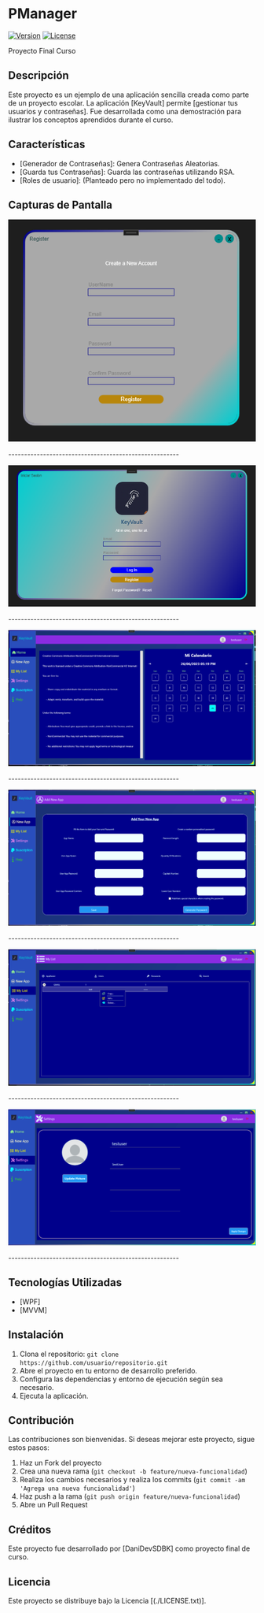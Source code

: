 # PManager
[![Version](https://img.shields.io/badge/version-1.0-blue.svg)](https://github.com/tu-usuario/tu-proyecto/releases)
[![License](https://img.shields.io/badge/license-GNU%20GPL%20v3.0-blue.svg)](https://opensource.org/licenses/GPL-3.0)

Proyecto Final Curso

## Descripción

Este proyecto es un ejemplo de una aplicación sencilla creada como parte de un proyecto escolar. La aplicación [KeyVault] permite [gestionar tus usuarios y contraseñas]. Fue desarrollada como una demostración para ilustrar los conceptos aprendidos durante el curso.

## Características

- [Generador de Contraseñas]: Genera Contraseñas Aleatorias.
- [Guarda tus Contraseñas]: Guarda las contraseñas utilizando RSA.
- [Roles de usuario]: (Planteado pero no implementado del todo).

## Capturas de Pantalla
  <div>
    <img src="./READMEResources/Register.png" alt="Register" />
    <p>------------------------------------------------------</p>
  </div>
  <div>
    <img src="./READMEResources/LogIn.png" alt="LogIn" />
     <p>------------------------------------------------------</p>
  </div>
  <div>
    <img src="./READMEResources/HomeView.png" alt="HomeView" />
     <p>------------------------------------------------------</p>
  </div>
  <div>
    <img src="./READMEResources/NewApp.png" alt="NewApp" />
     <p>------------------------------------------------------</p>
  </div>
  <div>
    <img src="./READMEResources/List.png" alt="List" />
     <p>------------------------------------------------------</p>
  </div>
  <div>
    <img src="./READMEResources/Settings.png" alt="Settings" />
     <p>------------------------------------------------------</p>
  </div>

## Tecnologías Utilizadas

- [WPF]
- [MVVM]

## Instalación

1. Clona el repositorio: `git clone https://github.com/usuario/repositorio.git`
2. Abre el proyecto en tu entorno de desarrollo preferido.
3. Configura las dependencias y entorno de ejecución según sea necesario.
4. Ejecuta la aplicación.

## Contribución

Las contribuciones son bienvenidas. Si deseas mejorar este proyecto, sigue estos pasos:

1. Haz un Fork del proyecto
2. Crea una nueva rama (`git checkout -b feature/nueva-funcionalidad`)
3. Realiza los cambios necesarios y realiza los commits (`git commit -am 'Agrega una nueva funcionalidad'`)
4. Haz push a la rama (`git push origin feature/nueva-funcionalidad`)
5. Abre un Pull Request

## Créditos

Este proyecto fue desarrollado por [DaniDevSDBK] como proyecto final de curso.

## Licencia

Este proyecto se distribuye bajo la Licencia [(./LICENSE.txt)].
